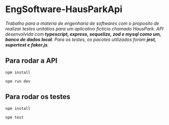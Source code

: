 ﻿# EngSoftware-HausParkApi
_Trabalho para a materia de engenharia de softwares com o proposito de realizar testes unitátios para um aplicativo ficticio chamado HausPark. API desenvolvida com **typescript, express, sequelize, zod e mysql como um, banco de dados local**. Para os testes, os pacotes utilizados foram **jest, supertest e faker.js**._

## Para rodar a API 
```
npm install
```

```
npm run dev
```

## Para rodar os testes 
```
npm install
```

```
npm test
```
